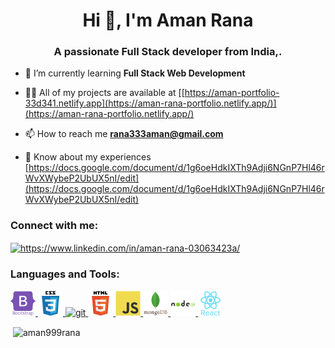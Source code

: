 <h1 align="center">Hi 👋, I'm Aman Rana</h1>
<h3 align="center">A passionate Full Stack developer from India,.</h3>

- 🌱 I’m currently learning **Full Stack Web Development**

- 👨‍💻 All of my projects are available at [[https://aman-portfolio-33d341.netlify.app](https://aman-rana-portfolio.netlify.app/)](https://aman-rana-portfolio.netlify.app/)

- 📫 How to reach me **rana333aman@gmail.com**

- 📄 Know about my experiences [https://docs.google.com/document/d/1g6oeHdkIXTh9Adji6NGnP7Hl46rWvXWybeP2UbUX5nI/edit](https://docs.google.com/document/d/1g6oeHdkIXTh9Adji6NGnP7Hl46rWvXWybeP2UbUX5nI/edit)

<h3 align="left">Connect with me:</h3>
<p align="left">
<a href="https://linkedin.com/in/https://www.linkedin.com/in/aman-rana-03063423a/" target="blank"><img align="center" src="https://raw.githubusercontent.com/rahuldkjain/github-profile-readme-generator/master/src/images/icons/Social/linked-in-alt.svg" alt="https://www.linkedin.com/in/aman-rana-03063423a/" height="30" width="40" /></a>
</p>

<h3 align="left">Languages and Tools:</h3>
<p align="left"> <a href="https://getbootstrap.com" target="_blank" rel="noreferrer"> <img src="https://raw.githubusercontent.com/devicons/devicon/master/icons/bootstrap/bootstrap-plain-wordmark.svg" alt="bootstrap" width="40" height="40"/> </a> <a href="https://www.w3schools.com/css/" target="_blank" rel="noreferrer"> <img src="https://raw.githubusercontent.com/devicons/devicon/master/icons/css3/css3-original-wordmark.svg" alt="css3" width="40" height="40"/> </a> <a href="https://git-scm.com/" target="_blank" rel="noreferrer"> <img src="https://www.vectorlogo.zone/logos/git-scm/git-scm-icon.svg" alt="git" width="40" height="40"/> </a> <a href="https://www.w3.org/html/" target="_blank" rel="noreferrer"> <img src="https://raw.githubusercontent.com/devicons/devicon/master/icons/html5/html5-original-wordmark.svg" alt="html5" width="40" height="40"/> </a> <a href="https://developer.mozilla.org/en-US/docs/Web/JavaScript" target="_blank" rel="noreferrer"> <img src="https://raw.githubusercontent.com/devicons/devicon/master/icons/javascript/javascript-original.svg" alt="javascript" width="40" height="40"/> </a> <a href="https://www.mongodb.com/" target="_blank" rel="noreferrer"> <img src="https://raw.githubusercontent.com/devicons/devicon/master/icons/mongodb/mongodb-original-wordmark.svg" alt="mongodb" width="40" height="40"/> </a> <a href="https://nodejs.org" target="_blank" rel="noreferrer"> <img src="https://raw.githubusercontent.com/devicons/devicon/master/icons/nodejs/nodejs-original-wordmark.svg" alt="nodejs" width="40" height="40"/> </a> <a href="https://reactjs.org/" target="_blank" rel="noreferrer"> <img src="https://raw.githubusercontent.com/devicons/devicon/master/icons/react/react-original-wordmark.svg" alt="react" width="40" height="40"/> </a> </p>

<p>&nbsp;<img align="center" src="https://github-readme-stats.vercel.app/api?username=aman999rana&show_icons=true&locale=en" alt="aman999rana" /></p>
